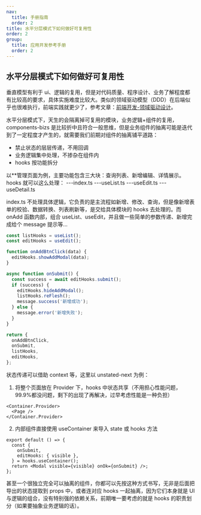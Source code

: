 ```yaml
---
nav:
  title: 手册指南
  order: 2
title: 水平分层模式下如何做好可复用性
order: 2
group:
  title: 应用开发参考手册
  order: 2
---
```


## 水平分层模式下如何做好可复用性

垂直模型有利于 ui、逻辑的复用，但是对代码质量、程序设计、业务了解程度都有比较高的要求，具体实施难度比较大。类似的领域驱动模型（DDD）在后端似乎也很难执行，前端实践就更少了，参考文章：[前端开发-领域驱动设计](https://www.yuque.com/mayiprototeam/gfyt69/oq14ia)。

水平分层模式下，天生的会隔离掉可复用的模块，业务逻辑+组件的复用，components-bizs 是比较折中且符合一般思维，但是业务组件的抽离可能是迭代到了一定程度才产生的，就需要我们前期对组件的抽离铺平道路：

- 禁止状态的层层传递，不用回调
- 业务逻辑集中处理，不掺杂在组件内
- hooks 按功能拆分

以\*\*管理页面为例，主要功能包含三大块：查询列表、新增编辑、详情展示。
hooks 就可以这么处理：
---index.ts
---useList.ts
---useEdit.ts
---useDetail.ts

index.ts 不处理具体逻辑，它负责的是主流程如新增、修改、查询，但是像新增表单的校验、数据转换、列表刷新等，是交给具体模块的 hooks 去处理的。而 onAdd 函数内部，组合 useList、useEdit，并且做一些简单的参数传递、新增完成给个 message 提示等...

```ts | pure
const listHooks = useList();
const editHooks = useEdit();

function onAddBtnClick(data) {
  editHooks.showAddModal(data);
}

async function onSubmit() {
  const success = await editHooks.submit();
  if (success) {
    editHooks.hideAddModal();
    listHooks.reFlesh();
    message.success('新增成功');
  } else {
    message.error('新增失败');
  }
}

return {
  onAddBtnClick,
  onSubmit,
  listHooks,
  editHooks,
};
```

状态传递可以借助 context 等，这里以 unstated-next 为例：

1. 将整个页面放在 Provider 下，hooks 中状态共享（不用担心性能问题，99.9%都没问题，剩下的出现了再解决，过早考虑性能是一种负担）

```tsx | pure
<Container.Provider>
  <Page />
</Container.Provider>
```

2. 内部组件直接使用 useContainer 来导入 state 或 hooks 方法

```tsx | pure
export default () => {
  const {
    onSubmit,
    editHooks: { visible },
  } = hooks.useContainer();
  return <Modal visible={visible} onOk={onSubmit} />;
};
```

甚至一个很独立完全可以抽离的组件，你都可以先按这种方式书写，无非是后面把导出的状态提取到 props 中，或者连对应 hooks 一起抽离，因为它们本身就是 UI 与逻辑的组合，没有特别强的依赖关系，前期唯一要考虑的就是 hooks 的职责划分（如果要抽象业务逻辑的话）。
